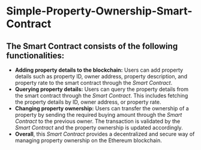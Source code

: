 # Simple-Property-Ownership-Smart-Contract
## The Smart Contract consists of the following functionalities:

- **Adding property details to the blockchain:** Users can add property details such as property ID, owner address, property description, and property rate to the smart contract through the *Smart Contract*.
- **Querying property details:** Users can query the property details from the smart contract through the *Smart Contract*. This includes fetching the property details by ID, owner address, or property rate.
- **Changing property ownership:** Users can transfer the ownership of a property by sending the required buying amount through the *Smart Contract* to the previous owner. The transaction is validated by the *Smart Contract* and the property ownership is updated accordingly.
- **Overall**, this *Smart Contract* provides a decentralized and secure way of managing property ownership on the Ethereum blockchain.
